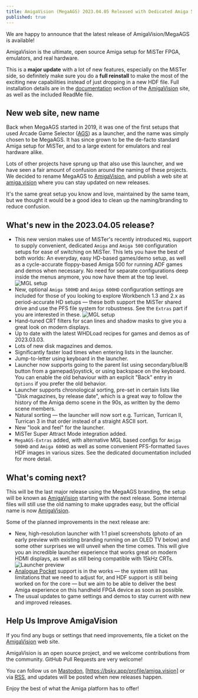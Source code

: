 ```yaml
---
title: AmigaVision (MegaAGS) 2023.04.05 Released with Dedicated Amiga 500 & Amiga 600 Setups
published: true
---
```

We are happy to announce that the latest release of AmigaVision/MegaAGS is available!

AmigaVision is the ultimate, open source Amiga setup for MiSTer FPGA, emulators, and real hardware.

This is a **major update** with a lot of new features, especially on the MiSTer side, so definitely make sure you do a **full reinstall** to make the most of the exciting new capabilities instead of just dropping in a new HDF file. Full installation details are in the [documentation](https://amiga.vision/docs) section of the [AmigaVision] site, as well as the included ReadMe file.

## New web site, new name

Back when MegaAGS started in 2019, it was one of the first setups that used Arcade Game Selector ([AGS]) as a launcher, and the name was simply chosen to be MegaAGS. It has since grown to be the de-facto standard Amiga setup for MiSTer, and to a large extent for emulators and real hardware alike.

Lots of other projects have sprung up that also use this launcher, and we have seen a fair amount of confusion around the naming of these projects. We decided to rename MegaAGS to [AmigaVision], and publish a web site at [amiga.vision] where you can stay updated on new releases.

It's the same great setup you know and love, maintained by the same team, but we thought it would be a good idea to clean up the naming/branding to reduce confusion.

## What's new in the 2023.04.05 release?

* This new version makes use of MiSTer's recently introduced `MGL` support to supply convenient, dedicated `Amiga` and `Amiga 500` configuration setups for ease of switching on MiSTer. This lets you have the best of both worlds: An everyday, easy HD-based games/demo setup, as well as a cycle-accurate floppy-based Amiga 500 for running ADF games and demos when necessary. No need for separate configurations deep inside the menus anymore, you now have them at the top level. ![MGL setup](https://amiga.vision/images/cores.jpg)
* New, optional `Amiga 500HD` and `Amiga 600HD` configuration settings are included for those of you looking to explore Workbench 1.3 and 2.x as period-accurate HD setups — these both support the MiSTer shared drive and use the PFS file system for robustness. See the `Extras` part if you are interested in these. ![MGL setup](https://amiga.vision/images/wb13.jpg)
* Hand-tuned CRT filters for scan lines and shadow masks to give you a great look on modern displays.
* Up to date with the latest WHDLoad recipes for games and demos as of 2023.03.03.
* Lots of new disk magazines and demos.
* Significantly faster load times when entering lists in the launcher.
* Jump-to-letter using keyboard in the launcher.
* Launcher now supports going to the parent list using secondary/blue/B button from a gamepad/joystick, or using backspace on the keyboard. You can enable the old behaviour with an explicit "Back" entry in `Options` if you prefer the old behavior.
* Launcher supports chronological sorting, pre-set in certain lists like "Disk magazines, by release date", which is a great way to follow the history of the Amiga demo scene in the 90s, as written by the demo scene members.
* Natural sorting — the launcher will now sort e.g. Turrican, Turrican II, Turrican 3 in that order instead of a straight ASCII sort.
* New "look and feel" for the launcher.
* MiSTer Super Attract Mode integration added.
* `MegaAGS-Extras` added, with alternative MGL based configs for `Amiga 500HD` and `Amiga 600HD` as well as some convenient PFS-formatted `Saves` HDF images in various sizes. See the dedicated documentation included for more detail.

## What's coming next?

This will be the last major release using the MegaAGS branding, the setup will be known as [AmigaVision] starting with the next release. Some internal files will still use the old naming to make upgrades easy, but the official name is now [AmigaVision].

Some of the planned improvements in the next release are:

* New, high-resolution launcher with 1:1 pixel screenshots (photo of an early preview with existing branding running on an OLED TV below) and some other surprises we will unveil when the time comes. This will give you an incredible launcher experience that works great on modern HDMI displays, as well as still being compatible with 15kHz CRTs. ![Launcher preview](https://amiga.vision/images/launcher.jpg)
* [Analogue Pocket] support is in the works — the system still has limitations that we need to adjust for, and HDF support is still being worked on for the core — but we aim to be able to deliver the best Amiga experience on this handheld FPGA device as soon as possible.
* The usual updates to game settings and demos to stay current with new and improved releases.

## Help Us Improve AmigaVision

If you find any bugs or settings that need improvements, file a ticket on the [AmigaVision] web site.

AmigaVision is an open source project, and we welcome contributions from the community. GitHub Pull Requests are very welcome!

You can follow us on [Mastodon], [https://bsky.app/profile/amiga.vision] or via [RSS], and updates will be posted when new releases happen.

Enjoy the best of what the Amiga platform has to offer!

[AmigaVision]:https://amiga.vision
[amiga.vision]:https://amiga.vision
[Analogue Pocket]:https://www.analogue.co/pocket
[AGS]:https://github.com/Optiroc/ArcadeGameSelector
[Mastodon]:https://mastodon.social/@amiga_vision
[BlueSky]:https://bsky.app/profile/amiga.vision
[RSS]:https://amiga.vision/feed.xml
